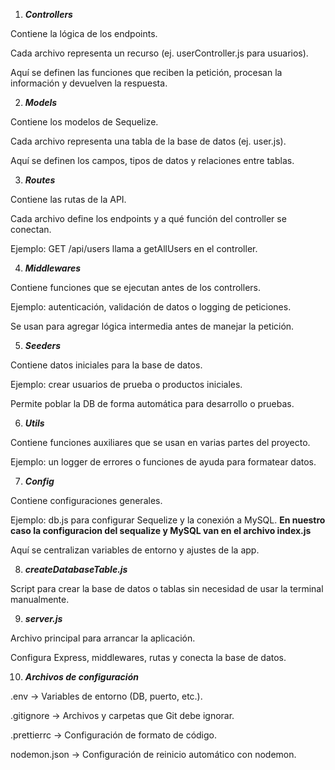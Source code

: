 1. **_Controllers_**

Contiene la lógica de los endpoints.

Cada archivo representa un recurso (ej. userController.js para usuarios).

Aquí se definen las funciones que reciben la petición, procesan la información y devuelven la respuesta.

2. **_Models_**

Contiene los modelos de Sequelize.

Cada archivo representa una tabla de la base de datos (ej. user.js).

Aquí se definen los campos, tipos de datos y relaciones entre tablas.

3. **_Routes_**

Contiene las rutas de la API.

Cada archivo define los endpoints y a qué función del controller se conectan.

Ejemplo: GET /api/users llama a getAllUsers en el controller.

4. **_Middlewares_**

Contiene funciones que se ejecutan antes de los controllers.

Ejemplo: autenticación, validación de datos o logging de peticiones.

Se usan para agregar lógica intermedia antes de manejar la petición.

5. **_Seeders_**

Contiene datos iniciales para la base de datos.

Ejemplo: crear usuarios de prueba o productos iniciales.

Permite poblar la DB de forma automática para desarrollo o pruebas.

6. **_Utils_**

Contiene funciones auxiliares que se usan en varias partes del proyecto.

Ejemplo: un logger de errores o funciones de ayuda para formatear datos.

7. **_Config_**

Contiene configuraciones generales.

Ejemplo: db.js para configurar Sequelize y la conexión a MySQL.
**En nuestro caso la configuracion del sequalize y MySQL van en el archivo index.js**

Aquí se centralizan variables de entorno y ajustes de la app.

8. **_createDatabaseTable.js_**

Script para crear la base de datos o tablas sin necesidad de usar la terminal manualmente.

9. **_server.js_**

Archivo principal para arrancar la aplicación.

Configura Express, middlewares, rutas y conecta la base de datos.

10. **_Archivos de configuración_**

.env → Variables de entorno (DB, puerto, etc.).

.gitignore → Archivos y carpetas que Git debe ignorar.

.prettierrc → Configuración de formato de código.

nodemon.json → Configuración de reinicio automático con nodemon.
